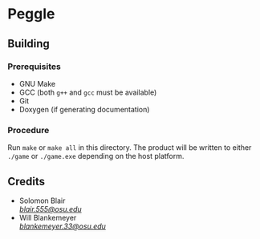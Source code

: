 # Peggle

## Building

### Prerequisites

- GNU Make
- GCC (both `g++` and `gcc` must be available)
- Git
- Doxygen (if generating documentation)

### Procedure

Run `make` or `make all` in this directory. The product will be written to either `./game` or `./game.exe` depending on the host platform.

## Credits

- Solomon Blair <address>blair.555@osu.edu</address>
- Will Blankemeyer <address>blankemeyer.33@osu.edu</address>

